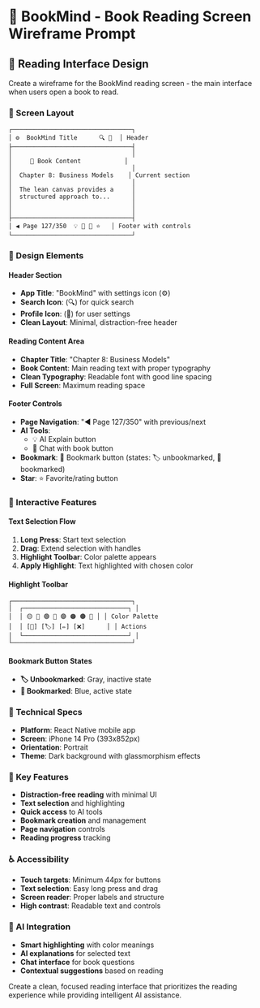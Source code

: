 # 📖 BookMind - Book Reading Screen Wireframe Prompt

## 📱 Reading Interface Design

Create a wireframe for the BookMind reading screen - the main interface when users open a book to read.

### 🎯 Screen Layout

```
┌─────────────────────────────────┐
│ ⚙️  BookMind Title      🔍 👤  │ Header
├─────────────────────────────────┤
│                                 │
│     📖 Book Content            │
│                                 │
│  Chapter 8: Business Models    │ Current section
│                                 │
│  The lean canvas provides a     │
│  structured approach to...      │
│                                 │
│                                 │
├─────────────────────────────────┤
│ ◀️ Page 127/350  💡 💬 🔖 ⭐   │ Footer with controls
└─────────────────────────────────┘
```

### 🎨 Design Elements

#### Header Section
- **App Title**: "BookMind" with settings icon (⚙️)
- **Search Icon**: (🔍) for quick search
- **Profile Icon**: (👤) for user settings
- **Clean Layout**: Minimal, distraction-free header

#### Reading Content Area
- **Chapter Title**: "Chapter 8: Business Models"
- **Book Content**: Main reading text with proper typography
- **Clean Typography**: Readable font with good line spacing
- **Full Screen**: Maximum reading space

#### Footer Controls
- **Page Navigation**: "◀️ Page 127/350" with previous/next
- **AI Tools**: 
  - 💡 AI Explain button
  - 💬 Chat with book button
- **Bookmark**: 🔖 Bookmark button (states: 🏷️ unbookmarked, 🔖 bookmarked)
- **Star**: ⭐ Favorite/rating button

### 📱 Interactive Features

#### Text Selection Flow
1. **Long Press**: Start text selection
2. **Drag**: Extend selection with handles
3. **Highlight Toolbar**: Color palette appears
4. **Apply Highlight**: Text highlighted with chosen color

#### Highlight Toolbar
```
┌─────────────────────────────────┐
│  ┌─────────────────────────────┐ │
│  │ 🟡 🔵 🟢 🔴 🟣 🟠 🟤 🩷 │ │ Color Palette
│  │ [💬] [🏷️] [✏️] [❌]      │ │ Actions
│  └─────────────────────────────┘ │
└─────────────────────────────────┘
```

#### Bookmark Button States
- **🏷️ Unbookmarked**: Gray, inactive state
- **🔖 Bookmarked**: Blue, active state

### 📱 Technical Specs
- **Platform**: React Native mobile app
- **Screen**: iPhone 14 Pro (393x852px)
- **Orientation**: Portrait
- **Theme**: Dark background with glassmorphism effects

### 🎯 Key Features
- **Distraction-free reading** with minimal UI
- **Text selection** and highlighting
- **Quick access** to AI tools
- **Bookmark creation** and management
- **Page navigation** controls
- **Reading progress** tracking

### ♿ Accessibility
- **Touch targets**: Minimum 44px for buttons
- **Text selection**: Easy long press and drag
- **Screen reader**: Proper labels and structure
- **High contrast**: Readable text and controls

### 🤖 AI Integration
- **Smart highlighting** with color meanings
- **AI explanations** for selected text
- **Chat interface** for book questions
- **Contextual suggestions** based on reading

Create a clean, focused reading interface that prioritizes the reading experience while providing intelligent AI assistance.
